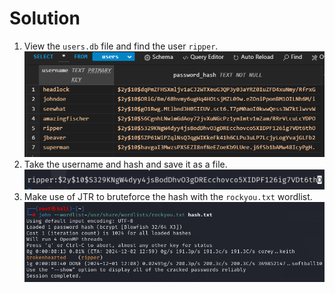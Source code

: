 # Solution

1. View the `users.db` file and find the user `ripper`.
![DB](DB.png)
2. Take the username and hash and save it as a file.
![hash](hash.png)
3. Make use of JTR to bruteforce the hash with the `rockyou.txt` wordlist.
![JTR](JTR.png)